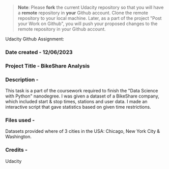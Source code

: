 >**Note**: Please **fork** the current Udacity repository so that you will have a **remote** repository in **your** Github account. Clone the remote repository to your local machine. Later, as a part of the project "Post your Work on Github", you will push your proposed changes to the remote repository in your Github account.

Udacity Github Assignment:

### Date created - 12/06/2023

### Project Title - BikeShare Analysis

### Description -
This task is a part of the coursework required to finish the "Data Science with Python" nanodegree. 
I was given a dataset of a BikeShare company, which included start & stop times, stations and user data.
I made an interactive script that gave statistics based on given time restrictions.

### Files used - 
Datasets provided where of 3 cities in the USA: Chicago, New York City & Washington. 

### Credits - 
Udacity

